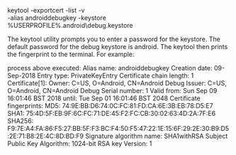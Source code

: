 keytool -exportcert -list -v \
-alias androiddebugkey -keystore %USERPROFILE%\.android\debug.keystore

The keytool utility prompts you to enter a password for the keystore. 
The default password for the debug keystore is android. The keytool then prints the fingerprint to the terminal. For example:

process above executed:
Alias name: androiddebugkey
Creation date: 09-Sep-2018
Entry type: PrivateKeyEntry
Certificate chain length: 1
Certificate[1]:
Owner: C=US, O=Android, CN=Android Debug
Issuer: C=US, O=Android, CN=Android Debug
Serial number: 1
Valid from: Sun Sep 09 16:01:46 BST 2018 until: Tue Sep 01 16:01:46 BST 2048
Certificate fingerprints:
         MD5:  74:9E:BB:D6:74:0C:FC:81:FD:CA:6E:3B:EB:78:D5:E7
         SHA1: 75:4D:5F:EB:9F:6C:FC:71:DE:45:F2:FC:CB:30:02:63:4D:2A:7F:E6
         SHA256: F9:7E:A4:FA:86:F5:27:BB:5F:F3:BC:F4:50:F5:47:22:1E:15:6F:29:2E:30:B9:D5:2E:71:B8:2E:4C:8D:BD:F9
Signature algorithm name: SHA1withRSA
Subject Public Key Algorithm: 1024-bit RSA key
Version: 1
